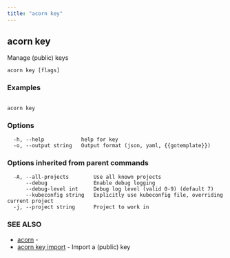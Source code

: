 ```yaml
---
title: "acorn key"
---
```

## acorn key

Manage (public) keys

```
acorn key [flags]
```

### Examples

```

acorn key
```

### Options

```
  -h, --help            help for key
  -o, --output string   Output format (json, yaml, {{gotemplate}})
```

### Options inherited from parent commands

```
  -A, --all-projects        Use all known projects
      --debug               Enable debug logging
      --debug-level int     Debug log level (valid 0-9) (default 7)
      --kubeconfig string   Explicitly use kubeconfig file, overriding current project
  -j, --project string      Project to work in
```

### SEE ALSO

* [acorn](acorn.md)	 - 
* [acorn key import](acorn_key_import.md)	 - Import a (public) key

